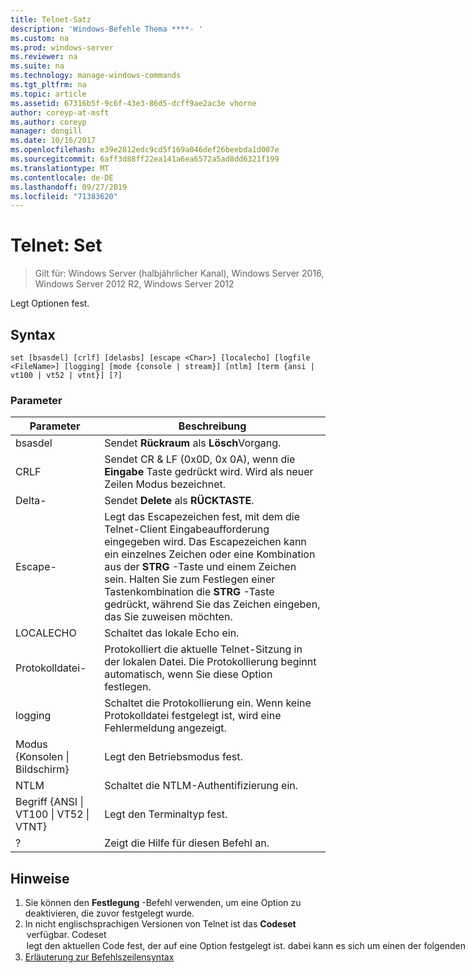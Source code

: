 ```yaml
---
title: Telnet-Satz
description: 'Windows-Befehle Thema ****- '
ms.custom: na
ms.prod: windows-server
ms.reviewer: na
ms.suite: na
ms.technology: manage-windows-commands
ms.tgt_pltfrm: na
ms.topic: article
ms.assetid: 67316b5f-9c6f-43e3-86d5-dcff9ae2ac3e vhorne
author: coreyp-at-msft
ms.author: coreyp
manager: dongill
ms.date: 10/16/2017
ms.openlocfilehash: e39e2812edc9cd5f169a046def26beebda1d007e
ms.sourcegitcommit: 6aff3d88ff22ea141a6ea6572a5ad8dd6321f199
ms.translationtype: MT
ms.contentlocale: de-DE
ms.lasthandoff: 09/27/2019
ms.locfileid: "71383620"
---
```

# <a name="telnet-set"></a>Telnet: Set

>Gilt für: Windows Server (halbjährlicher Kanal), Windows Server 2016, Windows Server 2012 R2, Windows Server 2012

Legt Optionen fest.   
## <a name="syntax"></a>Syntax  
```  
set [bsasdel] [crlf] [delasbs] [escape <Char>] [localecho] [logfile <FileName>] [logging] [mode {console | stream}] [ntlm] [term {ansi | vt100 | vt52 | vtnt}] [?]  
```  
### <a name="parameters"></a>Parameter  

|                    Parameter                     |                                                                                                                                              Beschreibung                                                                                                                                              |
|--------------------------------------------------|-------------------------------------------------------------------------------------------------------------------------------------------------------------------------------------------------------------------------------------------------------------------------------------------------------|
|                     bsasdel                      |                                                                                                                                 Sendet **Rückraum** als **Lösch**Vorgang.                                                                                                                                  |
|                       CRLF                       |                                                                                                        Sendet CR & LF (0x0D, 0x 0A), wenn die **Eingabe** Taste gedrückt wird. Wird als neuer Zeilen Modus bezeichnet.                                                                                                        |
|                     Delta-                      |                                                                                                                                 Sendet **Delete** als **RÜCKTASTE**.                                                                                                                                  |
|                Escape-<Character>                | Legt das Escapezeichen fest, mit dem die Telnet-Client Eingabeaufforderung eingegeben wird. Das Escapezeichen kann ein einzelnes Zeichen oder eine Kombination aus der **STRG** -Taste und einem Zeichen sein. Halten Sie zum Festlegen einer Tastenkombination die **STRG** -Taste gedrückt, während Sie das Zeichen eingeben, das Sie zuweisen möchten. |
|                    LOCALECHO                     |                                                                                                                                         Schaltet das lokale Echo ein.                                                                                                                                          |
|                Protokolldatei-<FileName>                |                                                                                               Protokolliert die aktuelle Telnet-Sitzung in der lokalen Datei. Die Protokollierung beginnt automatisch, wenn Sie diese Option festlegen.                                                                                               |
|                     logging                      |                                                                                                                  Schaltet die Protokollierung ein. Wenn keine Protokolldatei festgelegt ist, wird eine Fehlermeldung angezeigt.                                                                                                                   |
|           Modus {Konsolen &#124; Bildschirm}           |                                                                                                                                       Legt den Betriebsmodus fest.                                                                                                                                        |
|                       NTLM                       |                                                                                                                                     Schaltet die NTLM-Authentifizierung ein.                                                                                                                                     |
| Begriff {ANSI &#124; VT100 &#124; VT52 &#124; VTNT} |                                                                                                                                        Legt den Terminaltyp fest.                                                                                                                                        |
|                        ?                         |                                                                                                                                    Zeigt die Hilfe für diesen Befehl an.                                                                                                                                    |

## <a name="remarks"></a>Hinweise  
1. Sie können den **Festlegung** -Befehl verwenden, um eine Option zu deaktivieren, die zuvor festgelegt wurde.  
2. In nicht englischsprachigen Versionen von Telnet ist das **Codeset** <option> verfügbar. **Codeset** <option> legt den aktuellen Code fest, der auf eine Option festgelegt ist. dabei kann es sich um einen der folgenden handeln: **Shift JIS**, **Japanese EUC**, **JIS Kanji**, **JIS Kanji (78)** , **Dec Kanji**, **NEC Kanji**. Sie sollten den gleichen Code festlegen, der auf dem Remote Computer festgelegt ist.  
   ## <a name="BKMK_Examples"></a>Beispiele  
   Festlegen der Protokolldatei und Starten der Protokollierung in der lokalen Datei "tnlog. txt"  
   ```  
   set logfile tnlog.txt  
   ```  
   ## <a name="additional-references"></a>Weitere Verweise  
3. [Erläuterung zur Befehlszeilensyntax](command-line-syntax-key.md)  
